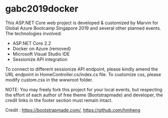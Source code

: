 # gabc2019docker

This ASP.NET Core web project is developed & customized by Marvin for Global Azure Bootcamp Singapore 2019 and several other planned events.
The technologies involved:
- ASP.NET Core 2.2
- Docker on Azure (removed)
- Microsoft Visual Studio IDE
- Sessionize API integration

To connect to different sessionize API endpoint, please kindly amend the URL endpoint in HomeController.cs/index.cs file.
To customize css, please modify custom.css in the wwwroot folder.

NOTE: You may freely fork this project for your local events, but respecting the effort of each author of free theme (Bootstrapmade) and developer, the credit links in the footer section must remain intact.

Credit : https://bootstrapmade.com/, https://github.com/hmheng

